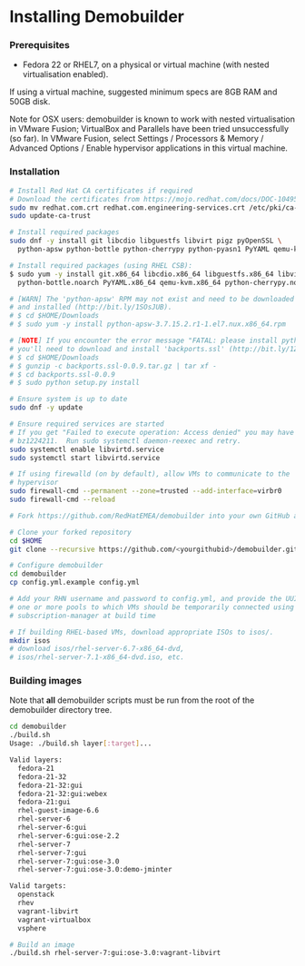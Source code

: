 # Installing Demobuilder

### Prerequisites

- Fedora 22 or RHEL7, on a physical or virtual machine (with nested
  virtualisation enabled).

If using a virtual machine, suggested minimum specs are 8GB RAM and 50GB disk.

Note for OSX users: demobuilder is known to work with nested virtualisation in
VMware Fusion; VirtualBox and Parallels have been tried unsuccessfully (so far).
In VMware Fusion, select Settings / Processors & Memory / Advanced Options /
Enable hypervisor applications in this virtual machine.

### Installation

```bash
# Install Red Hat CA certificates if required
# Download the certificates from https://mojo.redhat.com/docs/DOC-1049591
sudo mv redhat.com.crt redhat.com.engineering-services.crt /etc/pki/ca-trust/source/anchors
sudo update-ca-trust

# Install required packages
sudo dnf -y install git libcdio libguestfs libvirt pigz pyOpenSSL \
  python-apsw python-bottle python-cherrypy python-pyasn1 PyYAML qemu-kvm

# Install required packages (using RHEL CSB):
$ sudo yum -y install git.x86_64 libcdio.x86_64 libguestfs.x86_64 libvirt.x86_64 pigz.x86_64 pyOpenSSL.x86_64 \
  python-bottle.noarch PyYAML.x86_64 qemu-kvm.x86_64 python-cherrypy.noarch python-apsw.x86_64

# [WARN] The 'python-apsw' RPM may not exist and need to be downloaded 
# and installed (http://bit.ly/1SOsJUB).
# $ cd $HOME/Downloads
# $ sudo yum -y install python-apsw-3.7.15.2.r1-1.el7.nux.x86_64.rpm

# [NOTE] If you encounter the error message "FATAL: please install python-backports.ssl", 
# you'll need to download and install 'backports.ssl' (http://bit.ly/1ZmoiFv).
# $ cd $HOME/Downloads
# $ gunzip -c backports.ssl-0.0.9.tar.gz | tar xf -
# $ cd backports.ssl-0.0.9
# $ sudo python setup.py install

# Ensure system is up to date
sudo dnf -y update

# Ensure required services are started
# If you get "Failed to execute operation: Access denied" you may have hit
# bz1224211.  Run sudo systemctl daemon-reexec and retry.
sudo systemctl enable libvirtd.service
sudo systemctl start libvirtd.service

# If using firewalld (on by default), allow VMs to communicate to the
# hypervisor
sudo firewall-cmd --permanent --zone=trusted --add-interface=virbr0
sudo firewall-cmd --reload

# Fork https://github.com/RedHatEMEA/demobuilder into your own GitHub account

# Clone your forked repository
cd $HOME
git clone --recursive https://github.com/<yourgithubid>/demobuilder.git

# Configure demobuilder
cd demobuilder
cp config.yml.example config.yml

# Add your RHN username and password to config.yml, and provide the UUID(s) of
# one or more pools to which VMs should be temporarily connected using
# subscription-manager at build time

# If building RHEL-based VMs, download appropriate ISOs to isos/.
mkdir isos
# download isos/rhel-server-6.7-x86_64-dvd,
# isos/rhel-server-7.1-x86_64-dvd.iso, etc.
```

### Building images

Note that **all** demobuilder scripts must be run from the root of the demobuilder directory tree.

```bash
cd demobuilder
./build.sh
Usage: ./build.sh layer[:target]...

Valid layers:
  fedora-21
  fedora-21-32
  fedora-21-32:gui
  fedora-21-32:gui:webex
  fedora-21:gui
  rhel-guest-image-6.6
  rhel-server-6
  rhel-server-6:gui
  rhel-server-6:gui:ose-2.2
  rhel-server-7
  rhel-server-7:gui
  rhel-server-7:gui:ose-3.0
  rhel-server-7:gui:ose-3.0:demo-jminter

Valid targets:
  openstack
  rhev
  vagrant-libvirt
  vagrant-virtualbox
  vsphere

# Build an image
./build.sh rhel-server-7:gui:ose-3.0:vagrant-libvirt
```
